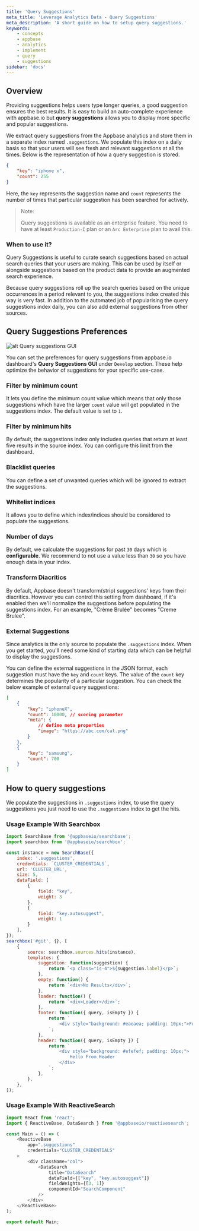 ```yaml
---
title: 'Query Suggestions'
meta_title: 'Leverage Analytics Data - Query Suggestions'
meta_description: 'A short guide on how to setup query suggestions.'
keywords:
    - concepts
    - appbase
    - analytics
    - implement
    - query
    - suggestions
sidebar: 'docs'
---
```


## Overview

Providing suggestions helps users type longer queries, a good suggestion ensures the best results. It is easy to build an auto-complete experience with appbase.io but <strong>query suggestions</strong> allows you to display more specific and popular suggestions.

We extract query suggestions from the Appbase analytics and store them in a separate index named `.suggestions`. We populate this index on a daily basis so that your users will see fresh and relevant suggestions at all the times. Below is the representation of how a query suggestion is stored.

```json
{
	"key": "iphone x",
	"count": 255
}
```

Here, the `key` represents the suggestion name and `count` represents the number of times that particular suggestion has been searched for actively.

> Note:
>
> Query suggestions is available as an enterprise feature. You need to have at least `Production-I` plan or an `Arc Enterprise` plan to avail this. 

### When to use it?

Query Suggestions is useful to curate search suggestions based on actual search queries that your users are making. This can be used by itself or alongside suggestions based on the product data to provide an augmented search experience.

Because query suggestions roll up the search queries based on the unique occurrences in a period relevant to you, the suggestions index created this way is very fast. In addition to the automated job of popularising the query suggestions index daily, you can also add external suggestions from other sources.


## Query Suggestions Preferences

<!-- TODO: Add screenshot of Suggestions UI -->
![alt Query suggestions GUI](https://i.imgur.com/6EYqFtj.png)

You can set the preferences for query suggestions from appbase.io dashboard's <strong>Query Suggestions GUI</strong> under `Develop` section. These help optimize the behavior of suggestions for your specific use-case.


### Filter by minimum count

It lets you define the minimum count value which means that only those suggestions which have the larger `count` value will get populated in the suggestions index. The default value is set to `1`.

### Filter by minimum hits

By default, the suggestions index only includes queries that return at least five results in the source index. You can configure this limit from the dashboard.

### Blacklist queries

You can define a set of unwanted queries which will be ignored to extract the suggestions.

### Whitelist indices

It allows you to define which index/indices should be considered to populate the suggestions.

### Number of days

By default, we calculate the suggestions for past `30` days which is <strong>configurable</strong>. We recommend to not use a value less than `30` so you have enough data in your index.

### Transform Diacritics
By default, Appbase doesn't transform(strip) suggestions' keys from their diacritics. However you can control this setting from dashboard, if it's enabled then we'll normalize the suggestions before populating the suggestions index. For an example, "Crème Brulée" becomes "Creme Brulee".

### External Suggestions

Since analytics is the only source to populate the `.suggestions` index. When you get started, you'll need some kind of starting data which can be helpful to display the suggestions.

You can define the external suggestions in the JSON format, each suggestion must have the `key` and `count` keys. The value of the `count` key determines the popularity of a particular suggestion.
You can check the below example of external query suggestions:

```json
[
	{
		"key": "iphoneX",
		"count": 10000, // scoring parameter
		"meta": {
			// define meta properties
			"image": "https://abc.com/cat.png"
		}
	},
	{
		"key": "samsung",
		"count": 700
	}
]
```

## How to query suggestions

We populate the suggestions in `.suggestions` index, to use the query suggestions you just need to use the `.suggestions` index to get the hits.

### Usage Example With Searchbox

```js
import SearchBase from '@appbaseio/searchbase';
import searchbox from '@appbaseio/searchbox';

const instance = new SearchBase({
	index: '.suggestions',
	credentials: `CLUSTER_CREDENTIALS`,
	url: 'CLUSTER_URL',
	size: 5,
	dataField: [
		{
			field: "key",
			weight: 3
		},
		{
			field: "key.autosuggest",
			weight: 1
		}
	],
});
searchbox('#git', {}, [
	{
		source: searchbox.sources.hits(instance),
		templates: {
			suggestion: function(suggestion) {
				return `<p class="is-4">${suggestion.label}</p>`;
			},
			empty: function() {
				return `<div>No Results</div>`;
			},
			loader: function() {
				return `<div>Loader</div>`;
			},
			footer: function({ query, isEmpty }) {
				return `
                    <div style="background: #eaeaea; padding: 10px;">Footer</div>
                `;
			},
			header: function({ query, isEmpty }) {
				return `
                    <div style="background: #efefef; padding: 10px;">
                        Hello From Header
                    </div>
                `;
			},
		},
	},
]);
```

### Usage Example With ReactiveSearch

<!-- TODO: The example is not complete -->

```js
import React from 'react';
import { ReactiveBase, DataSearch } from '@appbaseio/reactivesearch';

const Main = () => (
    <ReactiveBase
        app=".suggestions"
        credentials="CLUSTER_CREDENTIALS"
    >
        <div className="col">
            <DataSearch
                title="DataSearch"
                dataField={["key", "key.autosuggest"]}
				fieldWeights={[3, 1]}
                componentId="SearchComponent"
            />
        </div>
    </ReactiveBase>
);

export default Main;
```

